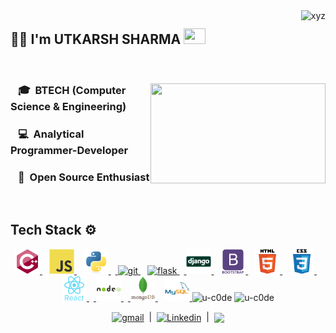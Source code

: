 <img align=right src="https://komarev.com/ghpvc/?username=xyz&label=Profile%20views&color=0e75b6&style=flat" alt="xyz" />
<h2 <a align="left">👋🏻 I'm  UTKARSH SHARMA <img src="https://camo.githubusercontent.com/63371d36886ee658f5a97401f393e1ab1684b2fd3de674b8f5efc7d410b2a3d0/68747470733a2f2f6d656469612e67697068792e636f6d2f6d656469612f57556c706c634d704f43456d5447427442572f67697068792e676966" width="35" height="25"</a></h2><br>

<div><img align="right"src="https://previews.123rf.com/images/jossdiim/jossdiim1801/jossdiim180100028/93767092-programming-and-coding-illustration-.jpg" width="280" height="160"/><h3 align="left">&ensp; 🎓&nbsp;	BTECH (Computer Science & Engineering) </h3>
<h3 align="left">&ensp; 💻&nbsp;	Analytical Programmer-Developer</h3>
<h3 align="left">&ensp; 🚀 <a> &nbsp;Open Source Enthusiast </a></h3>
<br>

	

<h2 align="left">Tech Stack ⚙</h2>
<p align="center"> <a href="https://www.w3schools.com/cpp/" target="_blank"> <img src="https://raw.githubusercontent.com/devicons/devicon/master/icons/cplusplus/cplusplus-original.svg" alt="cplusplus" width="40" height="40"/> </a>&ensp; <a href="https://developer.mozilla.org/en-US/docs/Web/JavaScript" target="_blank"> <img src="https://raw.githubusercontent.com/devicons/devicon/master/icons/javascript/javascript-original.svg" alt="javascript" width="40" height="40"/> </a> &ensp; <a href="https://www.python.org" target="_blank"> <img src="https://raw.githubusercontent.com/devicons/devicon/master/icons/python/python-original.svg" alt="python" width="40" height="40"/> </a>&ensp;<a href="https://git-scm.com/" target="_blank"> <img src="https://www.vectorlogo.zone/logos/git-scm/git-scm-icon.svg" alt="git" width="40" height="40"/> </a> &ensp; <a href="https://flask.palletsprojects.com/" target="_blank"> <img src="https://www.vectorlogo.zone/logos/pocoo_flask/pocoo_flask-icon.svg" alt="flask" width="40" height="40"/>  </a> &ensp;<a href="https://www.djangoproject.com/" target="_blank"> <img src="https://raw.githubusercontent.com/devicons/devicon/master/icons/django/django-original.svg" alt="django" width="40" height="40"/> </a> &ensp; <a href="https://getbootstrap.com" target="_blank"> <img src="https://raw.githubusercontent.com/devicons/devicon/master/icons/bootstrap/bootstrap-plain-wordmark.svg" alt="bootstrap" width="40" height="40"/> </a>  &ensp;  <a href="https://www.w3.org/html/" target="_blank"> <img src="https://raw.githubusercontent.com/devicons/devicon/master/icons/html5/html5-original-wordmark.svg" alt="html5" width="40" height="40"/> </a> &ensp; <a href="https://www.w3schools.com/css/" target="_blank"> <img src="https://raw.githubusercontent.com/devicons/devicon/master/icons/css3/css3-original-wordmark.svg" alt="css3" width="40" height="40"/> </a> &ensp;<a href="https://reactjs.org/" target="_blank"> <img src="https://raw.githubusercontent.com/devicons/devicon/master/icons/react/react-original-wordmark.svg" alt="react" width="40" height="40"/> </a>&ensp;<a href="https://nodejs.org" target="_blank"> <img src="https://raw.githubusercontent.com/devicons/devicon/master/icons/nodejs/nodejs-original-wordmark.svg" alt="nodejs" width="40" height="40"/> </a> &ensp;<a href="https://www.mongodb.com/" target="_blank"> <img src="https://raw.githubusercontent.com/devicons/devicon/master/icons/mongodb/mongodb-original-wordmark.svg" alt="mongodb" width="40" height="40"/> </a>  &ensp; <a href="https://www.mysql.com/" target="_blank"> <img src="https://raw.githubusercontent.com/devicons/devicon/master/icons/mysql/mysql-original-wordmark.svg" alt="mysql" width="40" height="40"/> </a><a align="center"><img src="https://github-readme-streak-stats.herokuapp.com/?user=u-c0de&" alt="u-c0de"width="450" height="340" />&nbsp;<img src="https://github-readme-stats.vercel.app/api?username=u-c0de&show_icons=true&locale=en" alt="u-c0de"width="450" height="340" /></a></p>
<div class="footer">
  <p align="center"><a href="mailto: utkarshpluss@gmail.com" target="blank"><img align="center" src="https://camo.githubusercontent.com/10b043934d4987548b1aae88e74fc995b976a39c92e852392167e116b1bb2cef/68747470733a2f2f696d672e736869656c64732e696f2f62616467652f676d61696c2d2532334443343933432e7376673f267374796c653d666f722d7468652d6261646765266c6f676f3d676d61696c266c6f676f436f6c6f723d7768697465" alt="gmail" data-canonical-src="https://img.shields.io/badge/gmail-%23DC493C.svg?&amp;style=for-the-badge&amp;logo=gmail&amp;logoColor=white" style="max-width:100%;"></a> &nbsp;|&nbsp; <a href="https://linkedin.com/in/utkarsharma22" target="blank"><img align="center" src="https://camo.githubusercontent.com/5e3d78e5310a41c0667e07077cf93596229de398b154b83885dc068874ed5365/68747470733a2f2f696d672e736869656c64732e696f2f62616467652f6c696e6b6564696e2d2532333145373742352e7376673f267374796c653d666f722d7468652d6261646765266c6f676f3d6c696e6b6564696e266c6f676f436f6c6f723d7768697465" alt="Linkedin" data-canonical-src="https://img.shields.io/badge/linkedin-%231E77B5.svg?&amp;style=for-the-badge&amp;logo=linkedin&amp;logoColor=white" style="max-width:100%;"></a> &nbsp;|&nbsp; <a href="https://twitter.com/utkarsharma_" target="blank"><img align="center" src="https://camo.githubusercontent.com/e1c2fd3bcd4ed13889ed78d1e814261a7cfbc79ae826198b7813850b15a8d956/68747470733a2f2f696d672e736869656c64732e696f2f62616467652f747769747465722d2532333144413146322e7376673f267374796c653d666f722d7468652d6261646765266c6f676f3d74776974746572266c6f676f436f6c6f723d7768697465" data-canonical-src="https://img.shields.io/badge/twitter-%231DA1F2.svg?&amp;style=for-the-badge&amp;logo=twitter&amp;logoColor=white" style="max-width:100%;"></a>
</div>
<!--

<p align="left"> <a href="https://github.com/ryo-ma/github-profile-trophy"><img src="https://github-profile-trophy.vercel.app/?username=u-c0de" alt="u-c0de"/><img align="right" src="https://github-readme-stats.vercel.app/api/top-langs?username=u-c0de&show_icons=true&locale=en&layout=compact" alt="u-c0de"width="280" height="240" /></a> </p>
<footer>

  <p align="center"><b> ***** </p>
</footer>



